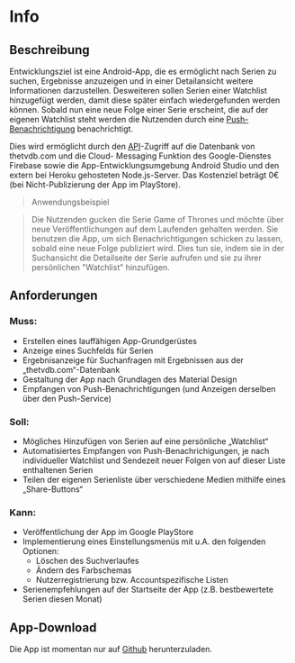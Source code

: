 # Info

## Beschreibung

Entwicklungsziel ist eine Android-App, die es ermöglicht nach Serien zu suchen, Ergebnisse 
anzuzeigen und in einer Detailansicht weitere Informationen darzustellen. Desweiteren sollen Serien einer Watchlist hinzugefügt werden, damit diese später einfach wiedergefunden werden können. Sobald nun eine 
neue Folge einer Serie erscheint, die auf der eigenen Watchlist steht werden die Nutzenden durch eine [Push-Benachrichtigung](android.md#Notifications) benachrichtigt.

Dies wird ermöglicht durch den [API](api.md#API)-Zugriff auf die Datenbank von thetvdb.com und die Cloud-
Messaging Funktion des Google-Dienstes Firebase sowie die App-Entwicklungsumgebung Android 
Studio und den extern bei Heroku gehosteten Node.js-Server.
Das Kostenziel beträgt 0€ (bei Nicht-Publizierung der App im PlayStore).

>Anwendungsbeispiel

>Die Nutzenden gucken die Serie Game of Thrones und möchte über neue Veröffentlichungen auf dem Laufenden gehalten werden. Sie benutzen die App, um sich Benachrichtigungen schicken zu lassen, sobald eine neue Folge publiziert wird. Dies tun sie, indem sie in der Suchansicht die Detailseite der Serie aufrufen und sie zu ihrer persönlichen "Watchlist" hinzufügen.


## Anforderungen

### Muss:
* Erstellen eines lauffähigen App-Grundgerüstes
* Anzeige eines Suchfelds für Serien
* Ergebnisanzeige für Suchanfragen mit Ergebnissen aus der „thetvdb.com“-Datenbank
* Gestaltung der App nach Grundlagen des Material Design
* Empfangen von Push-Benachrichtigungen (und Anzeigen derselben über den Push-Service)

### Soll:
* Mögliches Hinzufügen von Serien auf eine persönliche „Watchlist“
* Automatisiertes Empfangen von Push-Benachrichigungen, je nach individueller Watchlist und Sendezeit neuer Folgen von auf dieser Liste enthaltenen Serien
* Teilen der eigenen Serienliste über verschiedene Medien mithilfe eines „Share-Buttons“


### Kann:
* Veröffentlichung der App im Google PlayStore
* Implementierung eines Einstellungsmenüs mit u.A. den folgenden Optionen:
    * Löschen des Suchverlaufes
    * Ändern des Farbschemas
    * Nutzerregistrierung bzw. Accountspezifische Listen
* Serienempfehlungen auf der Startseite der App (z.B. bestbewertete Serien diesen Monat)


## App-Download

Die App ist momentan nur auf [Github](https://github.com/massenmensch/TheTVSeriesApp/releases) herunterzuladen.
